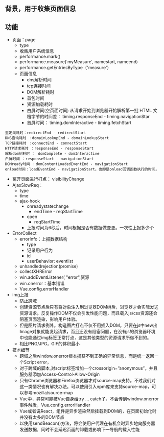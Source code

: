 <!--
 * @Author: zhouchangping
 * @Date: 2022-02-23 16:08:06
 * @LastEditTime: 2022-02-24 11:02:37
 * @LastEditors: zhouzhou
 * @Description: 
 * @FilePath: /reactVue/suanfa/项目/数据上报.md
 * 可以输入预定的版权声明、个性签名、空行等
-->
## 背景，用于收集页面信息
## 功能
+ 页面：page
  + type
  + 收集用户系统信息
  + performance.mark()
  + performance.measure('myMeasure', namestart, nameend)
  + performance.getEntriesByType（'measure'）
  + 页面信息
    + dns解析时间
    + tcp连接时间
    + DOM解析耗时
    + 首包时间
    +  资源加载耗时 
    +  白屏时间(空页面时间) 从请求开始到浏览器开始解析第一批 HTML 文档字节的时间差： timing.responseEnd - timing.navigationStar
    +  首屏时间： timing.domInteractive - timing.fetchStart
```
重定向耗时：redirectEnd - redirectStart
DNS查询耗时 ：domainLookupEnd - domainLookupStart
TCP链接耗时 ：connectEnd - connectStart
HTTP请求耗时 ：responseEnd - responseStart
解析dom树耗时 ： domComplete - domInteractive
白屏时间 ：responseStart - navigationStart
DOMready时间 ：domContentLoadedEventEnd - navigationStart
onload时间：loadEventEnd - navigationStart，也即是onload回调函数执行的时间。
```
  + 离开页面进行打点： visibilityChange
+ AjaxSlowReq： 
  + type
  + time
  + ajax-hook
    + onreadystatechange
      + endTime - reqStartTime
    + open
      + reqStartTime
    + 上报时间为6秒后，时间根据是否有数据做变更。一次性上报多少个
+ ErrorCollect
  + errorInfo：上报数据结构
    + type
    + 记录用户行为
    + id
    + userBehavior: eventlist
  + unhandledrejection(promise)
  + collectXHRError
  + win.addEventListener( "error",资源
  + win.onerror：基本错误
  + Vue.config.errorHandler
+ img上报
  + 防止跨域
  + 创建资源节点后只有将对象注入到浏览器DOM树后，浏览器才会实际发送资源请求。反复操作DOM不仅会引发性能问题，而且载入js/css资源还会阻塞页面渲染，影响用户体验。
  + 但是图片请求例外。构造图片打点不仅不用插入DOM，只要在js中new出Image对象就能发起请求，而且还没有阻塞问题，在没有js的浏览器环境中也能通过img标签正常打点，这是其他类型的资源请求所做不到的。
  + 相比PNG/JPG，GIF的体积最小
+ 技术细节
  + 跨域之后window.onerror根本捕获不到正确的异常信息，而是统一返回一个Script error，
  + 对于跨域的脚本,对script标签增加一个crossorigin=”anonymous”，并且服务器添加Access-Control-Allow-Origin
  + 只有Chrome浏览器和Firefox浏览器才对source-map支持。不过我们对这一类情况也有解决办法。可以使用引入npm库来支持source-map，可以参考mozilla/source-map
  + Vue中，异常可能被Vue自身给try ... catch了，不会传到window.onerror事件触发，Vue.config.errorHandler
  + Vue或者说React，组件是异步渲染然后挂载到DOM的，在页面初始化时并没有太多的DOM节点
  + 以使用sendBeacon()方法，将会使用户代理在有机会时异步地向服务器发送数据，同时不会延迟页面的卸载或影响下一导航的载入性能


